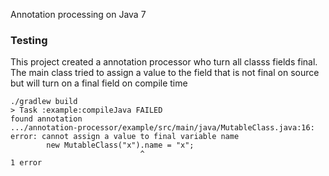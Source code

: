 Annotation processing on Java 7

### Testing

This project created a annotation processor who turn all classs fields final.
The main class tried to assign a value to the field that is not final on source but
will turn on a final field on compile time  

```
./gradlew build
> Task :example:compileJava FAILED
found annotation
.../annotation-processor/example/src/main/java/MutableClass.java:16: error: cannot assign a value to final variable name
        new MutableClass("x").name = "x";
                             ^
1 error

```
